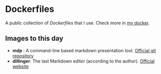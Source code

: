 # Dockerfiles
A public collection of *Dockerfiles* that I use. Check more in [my docker](https://hub.docker.com/u/silgon/).

## Images to this day
- **mdp** :  A command-line based markdown presentation tool. [Official git repository](https://github.com/visit1985/mdp)
- **dillinger**:  The last Markdown editor (according to the author). [Official website](http://dillinger.io)
